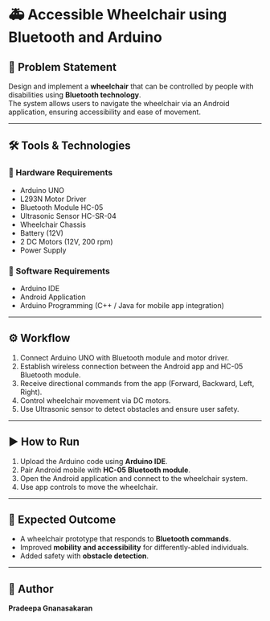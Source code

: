 # 🚑 Accessible Wheelchair using Bluetooth and Arduino

## 📌 Problem Statement
Design and implement a **wheelchair** that can be controlled by people with disabilities using **Bluetooth technology**.  
The system allows users to navigate the wheelchair via an Android application, ensuring accessibility and ease of movement.

---

## 🛠 Tools & Technologies

### 🔹 Hardware Requirements
- Arduino UNO  
- L293N Motor Driver  
- Bluetooth Module HC-05  
- Ultrasonic Sensor HC-SR-04  
- Wheelchair Chassis  
- Battery (12V)  
- 2 DC Motors (12V, 200 rpm)  
- Power Supply  

### 🔹 Software Requirements
- Arduino IDE  
- Android Application  
- Arduino Programming (C++ / Java for mobile app integration)  

---

## ⚙️ Workflow
1. Connect Arduino UNO with Bluetooth module and motor driver.  
2. Establish wireless connection between the Android app and HC-05 Bluetooth module.  
3. Receive directional commands from the app (Forward, Backward, Left, Right).  
4. Control wheelchair movement via DC motors.  
5. Use Ultrasonic sensor to detect obstacles and ensure user safety.  

---

## ▶️ How to Run
1. Upload the Arduino code using **Arduino IDE**.  
2. Pair Android mobile with **HC-05 Bluetooth module**.  
3. Open the Android application and connect to the wheelchair system.  
4. Use app controls to move the wheelchair.  

---

## 🎯 Expected Outcome
- A wheelchair prototype that responds to **Bluetooth commands**.  
- Improved **mobility and accessibility** for differently-abled individuals.  
- Added safety with **obstacle detection**.  

---

## 👤 Author
**Pradeepa Gnanasakaran**  

